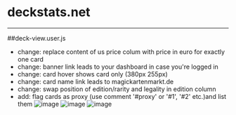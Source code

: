 # deckstats.net
---


##deck-view.user.js
+ change: replace content of us price colum with price in euro for exactly one card
+ change: banner link leads to your dashboard in case you're logged in
+ change: card hover shows card only (380px 255px)
+ change: card name link leads to magickartenmarkt.de
+ change: swap position of edition/rarity and legality in edition column
+ add: flag cards as proxy (use comment '#proxy' or '#1', '#2' etc.)and list them
![image](https://rawgithub.com/solygen/userscripts/master/doc/img/deckstats.net-deckview-001.jpg)
![image](https://rawgithub.com/solygen/userscripts/master/doc/img/deckstats.net-deckview-002.jpg)
![image](https://rawgithub.com/solygen/userscripts/master/doc/img/deckstats.net-deckview-003.jpg)


